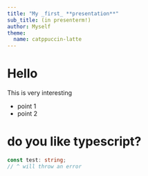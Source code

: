 ```yaml
---
title: "My _first_ **presentation**"
sub_title: (in presenterm!)
author: Myself
theme:
  name: catppuccin-latte
---
```


Hello
===

This is very interesting
- point 1
- point 2

<!-- end_slide -->

# do you like typescript?

```ts
const test: string;
// ^ will throw an error
```
